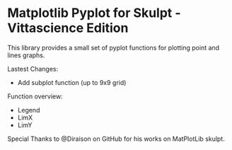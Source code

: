 # Matplotlib Pyplot for Skulpt - Vittascience Edition

This library provides a small set of pyplot functions for plotting point and lines
graphs.

Lastest Changes:
- Add subplot function (up to 9x9 grid)

Function overview:
- Legend
- LimX
- LimY

Special Thanks to @Diraison on GitHub for his works on MatPlotLib skulpt.
